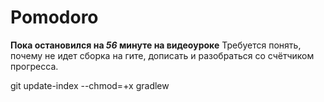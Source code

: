 # Pomodoro

**Пока остановился на *56* минуте на видеоуроке**
Требуется понять, почему не идет сборка на гите, дописать и разобраться со счётчиком прогресса.

git update-index --chmod=+x gradlew